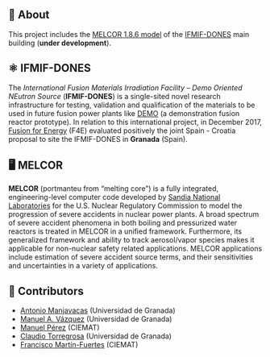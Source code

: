 ## 📝 About

This project includes the [MELCOR 1.8.6 model](https://energy.sandia.gov/programs/nuclear-energy/nuclear-energy-safety-security/melcor/) of the [IFMIF-DONES](https://ifmif-dones.es/) main building (**under development**).

## ⚛️ IFMIF-DONES

The *International Fusion Materials Irradiation Facility – Demo Oriented NEutron Source* (**IFMIF-DONES**) is a single-sited novel research infrastructure for testing, validation and qualification of the materials to be used in future fusion power plants like [DEMO](https://www.euro-fusion.org/programme/demo/) (a demonstration fusion reactor prototype). In relation to this international project, in December 2017, [Fusion for Energy](https://fusionforenergy.europa.eu/) (F4E) evaluated positively the joint Spain - Croatia proposal to site the IFMIF-DONES in **Granada** (Spain).

## 🖥️ MELCOR

**MELCOR** (portmanteu from “melting core”) is a fully integrated, engineering-level computer code developed by [Sandia National Laboratories](https://www.sandia.gov/) for the U.S. Nuclear Regulatory Commission to model the progression of severe accidents in nuclear power plants. A broad spectrum of severe accident phenomena in both boiling and pressurized water reactors is treated in MELCOR in a unified framework. Furthermore, its generalized framework and ability to track aerosol/vapor species makes it  applicable for non-nuclear safety related applications. MELCOR applications include estimation of severe accident source terms, and their sensitivities and uncertainties in a variety of applications.

## 👥 Contributors
* [Antonio Manjavacas](mailto:manjavacas@ugr.es) (Universidad de Granada)
* [Manuel A. Vázquez](mailto:manvazbar@ugr.es) (Universidad de Granada)
* [Manuel Pérez](mailto:Manuel.Perez@ciemat.es) (CIEMAT)
* [Claudio Torregrosa](cltorregrosa@ugr.es) (Universidad de Granada)
* [Francisco Martín-Fuertes](francisco.martin-fuertes@ciemat.es) (CIEMAT)
